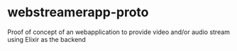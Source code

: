 # webstreamerapp-proto
Proof of concept of an webapplication to provide video and/or audio stream using Elixir as the backend
